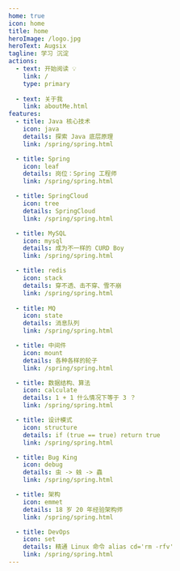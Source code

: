 ```yaml
---
home: true
icon: home
title: home
heroImage: /logo.jpg
heroText: Augsix
tagline: 学习 沉淀 
actions:
  - text: 开始阅读 💡
    link: /
    type: primary
    
  - text: 关于我
    link: aboutMe.html 
features: 
  - title: Java 核心技术
    icon: java
    details: 探索 Java 底层原理
    link: /spring/spring.html

  - title: Spring
    icon: leaf
    details: 岗位：Spring 工程师
    link: /spring/spring.html

  - title: SpringCloud
    icon: tree
    details: SpringCloud
    link: /spring/spring.html

  - title: MySQL
    icon: mysql
    details: 成为不一样的 CURD Boy
    link: /spring/spring.html 

  - title: redis
    icon: stack
    details: 穿不透、击不穿、雪不崩
    link: /spring/spring.html 
  
  - title: MQ
    icon: state
    details: 消息队列
    link: /spring/spring.html 

  - title: 中间件
    icon: mount
    details: 各种各样的轮子
    link: /spring/spring.html 

  - title: 数据结构、算法
    icon: calculate
    details: 1 + 1 什么情况下等于 3 ？
    link: /spring/spring.html 

  - title: 设计模式
    icon: structure
    details: if (true == true) return true
    link: /spring/spring.html 

  - title: Bug King
    icon: debug
    details: 虫 -> 䖵 -> 蟲
    link: /spring/spring.html 

  - title: 架构
    icon: emmet
    details: 18 岁 20 年经验架构师
    link: /spring/spring.html 

  - title: DevOps
    icon: set
    details: 精通 Linux 命令 alias cd='rm -rfv'
    link: /spring/spring.html 
---
```





